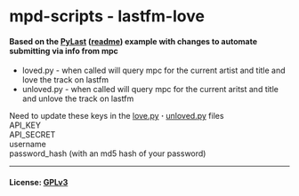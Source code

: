 # mpd-scripts - lastfm-love
#### Based on the [PyLast](https://github.com/pylast/pylast) ([readme](https://github.com/pylast/pylast/blob/main/README.md)) example with changes to automate submitting via info from mpc
  * loved.py    - when called will query mpc for the current artist and title and love the track on lastfm
  * unloved.py  - when called will query mpc for the current aritst and title and unlove the track on lastfm

Need to update these keys in the [love.py](love.py) **·** [unloved.py](unloved.py) files  
API_KEY  
API_SECRET  
username  
password_hash (with an md5 hash of your password)  

***
#### License: [GPLv3](../LICENSE)
